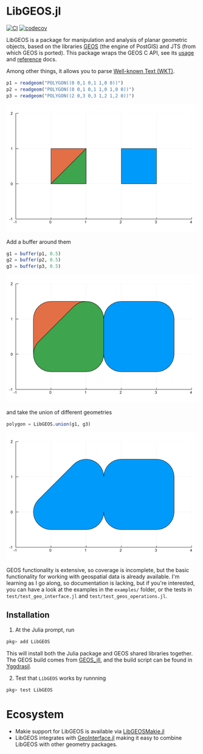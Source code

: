 LibGEOS.jl
==========
[![CI](https://github.com/JuliaGeo/LibGEOS.jl/workflows/CI/badge.svg)](https://github.com/JuliaGeo/LibGEOS.jl/actions?query=workflow%3ACI)
[![codecov](https://codecov.io/gh/JuliaGeo/LibGEOS.jl/branch/master/graph/badge.svg?token=wnS3J00ZPH)](https://codecov.io/gh/JuliaGeo/LibGEOS.jl)

LibGEOS is a package for manipulation and analysis of planar geometric objects, based on the
libraries [GEOS](https://libgeos.org/) (the engine of PostGIS) and JTS (from which GEOS is
ported). This package wraps the GEOS C API, see its
[usage](https://libgeos.org/usage/c_api/) and
[reference](http://libgeos.org/doxygen/geos__c_8h.html) docs.

Among other things, it allows you to parse [Well-known Text (WKT)](https://en.wikipedia.org/wiki/Well-known_text).

```julia
p1 = readgeom("POLYGON((0 0,1 0,1 1,0 0))")
p2 = readgeom("POLYGON((0 0,1 0,1 1,0 1,0 0))")
p3 = readgeom("POLYGON((2 0,3 0,3 1,2 1,2 0))")
```
![Example 1](examples/example1.png)

Add a buffer around them
```julia
g1 = buffer(p1, 0.5)
g2 = buffer(p2, 0.5)
g3 = buffer(p3, 0.5)
```
![Example 2](examples/example2.png)

and take the union of different geometries
```julia
polygon = LibGEOS.union(g1, g3)
```
![Example 3](examples/example3.png)

GEOS functionality is extensive, so coverage is incomplete, but the basic functionality for working with geospatial data is already available. I'm learning as I go along, so documentation is lacking, but if you're interested, you can have a look at the examples in the `examples/` folder, or the tests in `test/test_geo_interface.jl` and `test/test_geos_operations.jl`.

Installation
------------
1. At the Julia prompt, run 
  ```julia
  pkg> add LibGEOS
  ```
  This will install both the Julia package and GEOS shared libraries together. The GEOS build comes from [GEOS_jll](https://github.com/JuliaBinaryWrappers/GEOS_jll.jl/releases), and the build script can be found in [Yggdrasil](https://github.com/JuliaPackaging/Yggdrasil/tree/master/G/GEOS).

2. Test that `LibGEOS` works by runnning
  ```julia
  pkg> test LibGEOS
  ```
  
  # Ecosystem
  * Makie support for LibGEOS is available via [LibGEOSMakie.jl](https://github.com/jw3126/LibGEOSMakie.jl)
  * LibGEOS integrates with [GeoInterface.jl](https://github.com/JuliaGeo/GeoInterface.jl) making it easy to combine LibGEOS with other geometry packages.
  
